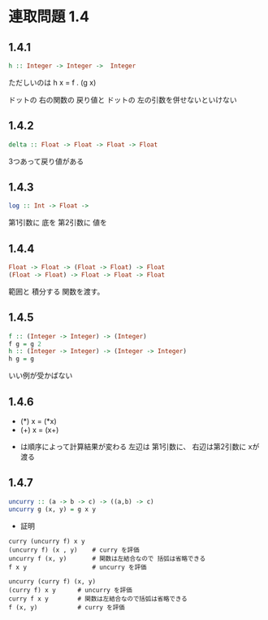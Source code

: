 # 連取問題 1.4

## 1.4.1

```haskell
h :: Integer -> Integer ->  Integer
```
ただしいのは h x = f . (g x)

ドットの 右の関数の 戻り値と ドットの 左の引数を併せないといけない

## 1.4.2

```haskell
delta :: Float -> Float -> Float -> Float
```

3つあって戻り値がある

## 1.4.3

```haskell
log :: Int -> Float -> 
```

第1引数に 底を 第2引数に 値を

## 1.4.4

```haskell
Float -> Float -> (Float -> Float) -> Float
(Float -> Float) -> Float -> Float -> Float
```

範囲と 積分する 関数を渡す。

## 1.4.5

```haskell
f :: (Integer -> Integer) -> (Integer)
f g = g 2
h :: (Integer -> Integer) -> (Integer -> Integer)
h g = g
```

いい例が受かばない


## 1.4.6

* (*) x = (*x)
* (+) x = (x+)

- は順序によって計算結果が変わる 左辺は 第1引数に、 右辺は第2引数に xが渡る

## 1.4.7

```haskell
uncurry :: (a -> b -> c) -> ((a,b) -> c)
uncurry g (x, y) = g x y
```

* 証明
```
curry (uncurry f) x y
(uncurry f) (x , y)    # curry を評価
uncurry f (x, y)       # 関数は左結合なので 括弧は省略できる
f x y                  # uncurry を評価
```

```
uncurry (curry f) (x, y)
(curry f) x y      # uncurry を評価
curry f x y        # 関数は左結合なので括弧は省略できる
f (x, y)           # curry を評価
```
